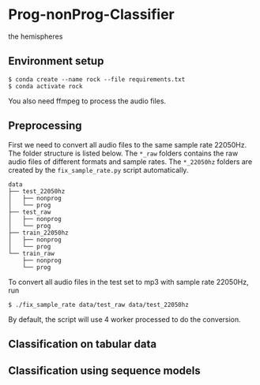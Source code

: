 # Prog-nonProg-Classifier
the hemispheres

## Environment setup

    $ conda create --name rock --file requirements.txt
    $ conda activate rock

You also need ffmpeg to process the audio files.

## Preprocessing

First we need to convert all audio files to the same sample rate 22050Hz.
The folder structure is listed below. The `*_raw` folders contains the 
raw audio files of different formats and sample rates.
The `*_22050hz` folders are created by the `fix_sample_rate.py` script
automatically.

```
data
├── test_22050hz
│   ├── nonprog
│   └── prog
├── test_raw
│   ├── nonprog
│   └── prog
├── train_22050hz
│   ├── nonprog
│   └── prog
└── train_raw
    ├── nonprog
    └── prog
```
To convert all audio files in the test set to mp3 with sample
rate 22050Hz, run

    $ ./fix_sample_rate data/test_raw data/test_22050hz

By default, the script will use 4 worker processed to do the conversion.

## Classification on tabular data

## Classification using sequence models
